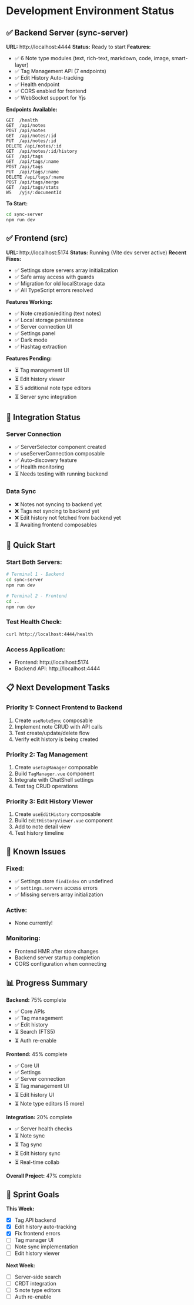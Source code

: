 # Development Environment Status

## ✅ Backend Server (sync-server)
**URL:** http://localhost:4444
**Status:** Ready to start
**Features:**
- ✅ 6 Note type modules (text, rich-text, markdown, code, image, smart-layer)
- ✅ Tag Management API (7 endpoints)
- ✅ Edit History Auto-tracking
- ✅ Health endpoint
- ✅ CORS enabled for frontend
- ✅ WebSocket support for Yjs

**Endpoints Available:**
```
GET  /health
GET  /api/notes
POST /api/notes
GET  /api/notes/:id
PUT  /api/notes/:id
DELETE /api/notes/:id
GET  /api/notes/:id/history
GET  /api/tags
GET  /api/tags/:name
POST /api/tags
PUT  /api/tags/:name
DELETE /api/tags/:name
POST /api/tags/merge
GET  /api/tags/stats
WS   /yjs/:documentId
```

**To Start:**
```bash
cd sync-server
npm run dev
```

## ✅ Frontend (src)
**URL:** http://localhost:5174
**Status:** Running (Vite dev server active)
**Recent Fixes:**
- ✅ Settings store servers array initialization
- ✅ Safe array access with guards
- ✅ Migration for old localStorage data
- ✅ All TypeScript errors resolved

**Features Working:**
- ✅ Note creation/editing (text notes)
- ✅ Local storage persistence
- ✅ Server connection UI
- ✅ Settings panel
- ✅ Dark mode
- ✅ Hashtag extraction

**Features Pending:**
- ⏳ Tag management UI
- ⏳ Edit history viewer
- ⏳ 5 additional note type editors
- ⏳ Server sync integration

## 🔗 Integration Status

### Server Connection
- ✅ ServerSelector component created
- ✅ useServerConnection composable
- ✅ Auto-discovery feature
- ✅ Health monitoring
- ⏳ Needs testing with running backend

### Data Sync
- ❌ Notes not syncing to backend yet
- ❌ Tags not syncing to backend yet
- ❌ Edit history not fetched from backend yet
- ⏳ Awaiting frontend composables

## 🚀 Quick Start

### Start Both Servers:
```bash
# Terminal 1 - Backend
cd sync-server
npm run dev

# Terminal 2 - Frontend  
cd ..
npm run dev
```

### Test Health Check:
```bash
curl http://localhost:4444/health
```

### Access Application:
- Frontend: http://localhost:5174
- Backend API: http://localhost:4444

## 📋 Next Development Tasks

### Priority 1: Connect Frontend to Backend
1. Create `useNoteSync` composable
2. Implement note CRUD with API calls
3. Test create/update/delete flow
4. Verify edit history is being created

### Priority 2: Tag Management
1. Create `useTagManager` composable
2. Build `TagManager.vue` component
3. Integrate with ChatShell settings
4. Test tag CRUD operations

### Priority 3: Edit History Viewer
1. Create `useEditHistory` composable
2. Build `EditHistoryViewer.vue` component
3. Add to note detail view
4. Test history timeline

## 🐛 Known Issues

### Fixed:
- ✅ Settings store `findIndex` on undefined
- ✅ `settings.servers` access errors
- ✅ Missing servers array initialization

### Active:
- None currently!

### Monitoring:
- Frontend HMR after store changes
- Backend server startup completion
- CORS configuration when connecting

## 📊 Progress Summary

**Backend:** 75% complete
- ✅ Core APIs
- ✅ Tag management
- ✅ Edit history
- ⏳ Search (FTS5)
- ⏳ Auth re-enable

**Frontend:** 45% complete
- ✅ Core UI
- ✅ Settings
- ✅ Server connection
- ⏳ Tag management UI
- ⏳ Edit history UI
- ⏳ Note type editors (5 more)

**Integration:** 20% complete
- ✅ Server health checks
- ⏳ Note sync
- ⏳ Tag sync
- ⏳ Edit history sync
- ⏳ Real-time collab

**Overall Project:** 47% complete

## 🎯 Sprint Goals

**This Week:**
- [x] Tag API backend
- [x] Edit history auto-tracking
- [x] Fix frontend errors
- [ ] Tag manager UI
- [ ] Note sync implementation
- [ ] Edit history viewer

**Next Week:**
- [ ] Server-side search
- [ ] CRDT integration
- [ ] 5 note type editors
- [ ] Auth re-enable
